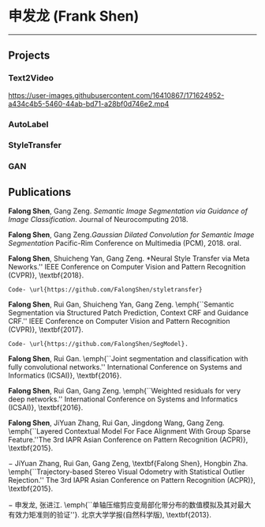# 申发龙 (Frank Shen)

----

## Projects

### Text2Video
https://user-images.githubusercontent.com/16410867/171624952-a434c4b5-5460-44ab-bd71-a28bf0d746e2.mp4

### AutoLabel


### StyleTransfer


### GAN




## Publications

**Falong Shen**, Gang Zeng. *Semantic Image Segmentation via Guidance of Image Classification*. Journal of Neurocomputing 2018.

**Falong Shen**, Gang Zeng.*Gaussian Dilated Convolution for Semantic Image Segmentation* Pacific-Rim Conference on Multimedia (PCM), 2018. oral.

 **Falong Shen**, Shuicheng Yan, Gang Zeng. *Neural Style Transfer via Meta Neworks.'' IEEE Conference on Computer Vision and Pattern Recognition (CVPR)}, \textbf{2018}.

    Code- \url{https://github.com/FalongShen/styletransfer}

**Falong Shen**, Rui Gan, Shuicheng Yan, Gang Zeng. \emph{``Semantic Segmentation via Structured Patch Prediction, Context CRF and Guidance CRF.'' IEEE Conference on Computer Vision and Pattern Recognition (CVPR)}, \textbf{2017}.

    Code- \url{https://github.com/FalongShen/SegModel}.

**Falong Shen**, Rui Gan. \emph{``Joint segmentation and classification with fully convolutional networks.'' International Conference on Systems and Informatics (ICSAI)}, \textbf{2016}.

**Falong Shen**, Rui Gan, Gang Zeng. \emph{``Weighted residuals for very deep networks.'' International Conference on Systems and Informatics (ICSAI)}, \textbf{2016}.

**Falong Shen**, JiYuan Zhang, Rui Gan, Jingdong Wang, Gang Zeng. \emph{``Layered Contextual Model For Face Alignment With Group Sparse Feature.''The 3rd IAPR Asian Conference on Pattern Recognition (ACPR)}, \textbf{2015}.

  $-$ JiYuan Zhang, Rui Gan, Gang Zeng, \textbf{Falong Shen},  Hongbin Zha. \emph{``Trajectory-based Stereo Visual Odometry with Statistical Outlier Rejection.'' The 3rd IAPR Asian Conference on Pattern Recognition (ACPR)}, \textbf{2015}.

$-$ 申发龙, 张进江. \emph{``单轴压缩剪应变局部化带分布的数值模拟及其对最大有效力矩准则的验证''}. 北京大学学报(自然科学版), \textbf{2013}.
